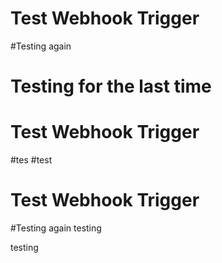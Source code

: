 # Test Webhook Trigger
#Testing again
# Testing for the last time
# Test Webhook Trigger
#tes
#test
# Test Webhook Trigger
#Testing again
testing

testing


